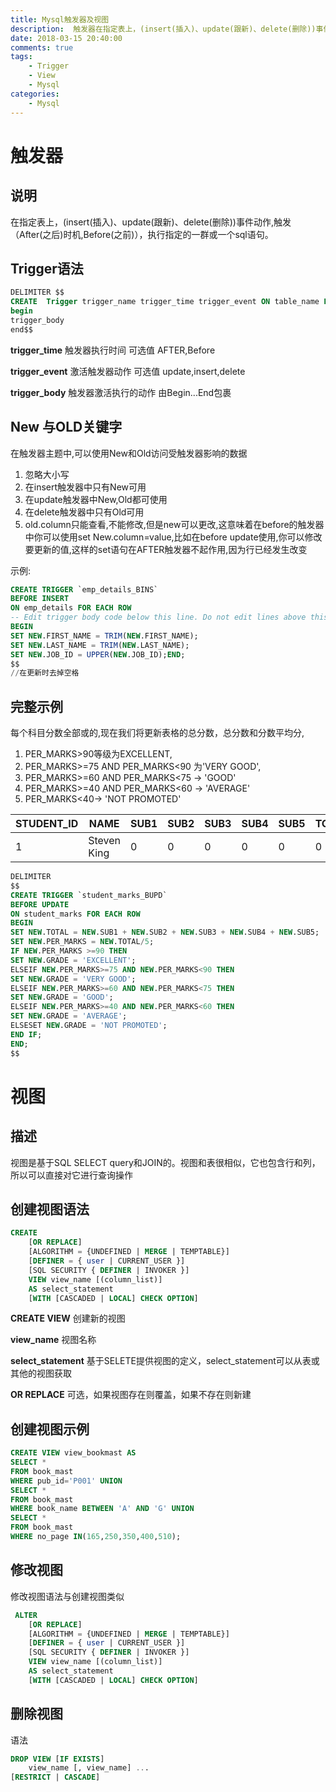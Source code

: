 ```yaml
---
title: Mysql触发器及视图
description:  触发器在指定表上，(insert(插入)、update(跟新)、delete(删除))事件动作,触发（After(之后)时机,Before(之前)），执行指定的一群或一个sql语句。
date: 2018-03-15 20:40:00
comments: true
tags: 
    - Trigger
    - View
    - Mysql  
categories:
    - Mysql
---
```

# 触发器
## 说明
在指定表上，(insert(插入)、update(跟新)、delete(删除))事件动作,触发（After(之后)时机,Before(之前)），执行指定的一群或一个sql语句。

## Trigger语法

```sql
DELIMITER $$
CREATE  Trigger trigger_name trigger_time trigger_event ON table_name FOR EACH ROW
begin 
trigger_body
end$$
```
**trigger_time** 触发器执行时间 可选值 AFTER,Before

**trigger_event** 激活触发器动作 可选值 update,insert,delete

**trigger_body** 触发器激活执行的动作 由Begin...End包裹

## New 与OLD关键字
在触发器主题中,可以使用New和Old访问受触发器影响的数据
1. 忽略大小写
2. 在insert触发器中只有New可用
3. 在update触发器中New,Old都可使用
4. 在delete触发器中只有Old可用
5. old.column只能查看,不能修改,但是new可以更改,这意味着在before的触发器中你可以使用set New.column=value,比如在before update使用,你可以修改要更新的值,这样的set语句在AFTER触发器不起作用,因为行已经发生改变

示例:
```sql
CREATE TRIGGER `emp_details_BINS` 
BEFORE INSERT 
ON emp_details FOR EACH ROW
-- Edit trigger body code below this line. Do not edit lines above this one
BEGIN
SET NEW.FIRST_NAME = TRIM(NEW.FIRST_NAME);
SET NEW.LAST_NAME = TRIM(NEW.LAST_NAME);
SET NEW.JOB_ID = UPPER(NEW.JOB_ID);END;
$$
//在更新时去掉空格
```

## 完整示例
每个科目分数全部或的,现在我们将更新表格的总分数，总分数和分数平均分,
1. PER_MARKS>90等级为EXCELLENT,
2. PER_MARKS>=75 AND PER_MARKS<90 为'VERY GOOD',
3. PER_MARKS>=60 AND PER_MARKS<75 -> 'GOOD'
4. PER_MARKS>=40 AND PER_MARKS<60 -> 'AVERAGE'
5. PER_MARKS<40-> 'NOT PROMOTED'

| STUDENT\_ID | NAME             | SUB1 | SUB2 | SUB3 | SUB4 | SUB5 | TOTAL | PER_MARKS | GRADE |
|-|-|-|-|-|-|-|-|-|-|
|          1 | Steven King      |    0 |    0 |    0 |    0 |    0 |     0 |      0.00 |       |

```sql
DELIMITER 
$$
CREATE TRIGGER `student_marks_BUPD` 
BEFORE UPDATE 
ON student_marks FOR EACH ROW
BEGIN 
SET NEW.TOTAL = NEW.SUB1 + NEW.SUB2 + NEW.SUB3 + NEW.SUB4 + NEW.SUB5; 
SET NEW.PER_MARKS = NEW.TOTAL/5;
IF NEW.PER_MARKS >=90 THEN
SET NEW.GRADE = 'EXCELLENT';
ELSEIF NEW.PER_MARKS>=75 AND NEW.PER_MARKS<90 THEN
SET NEW.GRADE = 'VERY GOOD';
ELSEIF NEW.PER_MARKS>=60 AND NEW.PER_MARKS<75 THEN
SET NEW.GRADE = 'GOOD';
ELSEIF NEW.PER_MARKS>=40 AND NEW.PER_MARKS<60 THEN
SET NEW.GRADE = 'AVERAGE';
ELSESET NEW.GRADE = 'NOT PROMOTED';
END IF;
END;
$$

```

# 视图
## 描述
视图是基于SQL SELECT query和JOIN的。视图和表很相似，它也包含行和列，所以可以直接对它进行查询操作

## 创建视图语法
```sql
CREATE
    [OR REPLACE]
    [ALGORITHM = {UNDEFINED | MERGE | TEMPTABLE}]
    [DEFINER = { user | CURRENT_USER }]
    [SQL SECURITY { DEFINER | INVOKER }]
    VIEW view_name [(column_list)]
    AS select_statement
    [WITH [CASCADED | LOCAL] CHECK OPTION]
```
**CREATE VIEW** 创建新的视图

**view_name**  视图名称

**select_statement** 基于SELETE提供视图的定义，select_statement可以从表或其他的视图获取

**OR REPLACE** 可选，如果视图存在则覆盖，如果不存在则新建

## 创建视图示例
```sql
CREATE VIEW view_bookmast AS
SELECT * 
FROM book_mast
WHERE pub_id='P001' UNION
SELECT * 
FROM book_mast	
WHERE book_name BETWEEN 'A' AND 'G' UNION
SELECT *
FROM book_mast 
WHERE no_page IN(165,250,350,400,510);
```

## 修改视图
修改视图语法与创建视图类似
```sql
 ALTER 
    [OR REPLACE]
    [ALGORITHM = {UNDEFINED | MERGE | TEMPTABLE}]
    [DEFINER = { user | CURRENT_USER }]
    [SQL SECURITY { DEFINER | INVOKER }]
    VIEW view_name [(column_list)]
    AS select_statement
    [WITH [CASCADED | LOCAL] CHECK OPTION]
```

## 删除视图
语法
```sql
DROP VIEW [IF EXISTS]      
    view_name [, view_name] ...      
[RESTRICT | CASCADE]
```